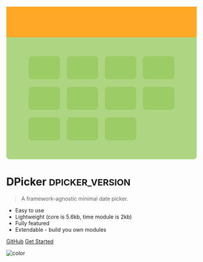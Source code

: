 ![logo](./logo.svg)

# DPicker <small>DPICKER_VERSION</small>

> A framework-agnostic minimal date picker.

- Easy to use
- Lightweight (core is 5.6kb, time module is 2kb)
- Fully featured
- Extendable - build you own modules

[GitHub](https://github.com/soyuka/dpicker)
[Get Started](#installation)

![color](#f8f8f8)
